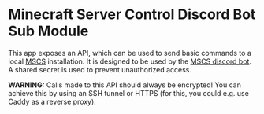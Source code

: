 # Minecraft Server Control Discord Bot Sub Module

This app exposes an API, which can be used to send basic commands to a local [MSCS](https://github.com/MinecraftServerControl/mscs/) installation. It is designed to be used by the [MSCS discord bot](https://github.com/xathon/mscs-discord-bot/). A shared secret is used to prevent unauthorized access.

**WARNING:** Calls made to this API should always be encrypted! You can achieve this by using an SSH tunnel or HTTPS (for this, you could e.g. use Caddy as a reverse proxy). 